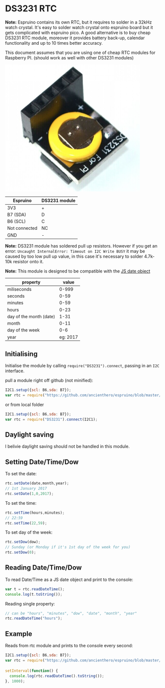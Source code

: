 <!--- Copyright (c) 2017 Paweł Hajduk based on Peter Clark module. See the file LICENSE for copying permission. -->
DS3231 RTC
=========

<!--- * KEYWORDS: Module,RTC,Real Time Clock,Clock,Time,Date -->

**Note:** Espruino contains its own RTC, but it requires to solder in a 32kHz watch crystal. It's easy to solder watch crystal onto espruino board but it gets complicated with espruino pico. A good alternative is to buy cheap DS3231 RTC module, moreover it provides battery back-up, calendar functionality and up to 10 times better accuracy.

This document assumes that you are using one of cheap RTC modules for Raspberry PI. (should work as well with other DS3231 modules)

![DS3231 RTC module](module.png)


| Espruino | DS3231 module|
|----------|------------------------------|
| 3V3 | + |
| B7 (SDA) | D |
| B6 (SCL) | C |
| Not connected | NC |
| GND | - |

**Note:** DS3231 module has soldered pull up resistors. However if you get an error: `Uncaught InternalError: Timeout on I2C Write BUSY` it may be caused by too low pull up value, in this case it's necessary to solder 4.7k-10k resistor onto it.

**Note:** This module is designed to be compatible with the [JS date object](https://www.w3schools.com/jsref/jsref_obj_date.asp)

property | value
----| ----
miliseconds | 0-999
seconds | 0-59
minutes | 0-59
hours | 0-23
day of the month (date) | 1-31
month | 0-11
day of the week | 0-6
year | eg: 2017

Initialising
------------

Initialise the module by calling `require("DS3231").connect`, passing in an `I2C` interface.

pull a module right off github (not minified):

```Javascript
I2C1.setup({scl: B6,sda: B7});
var rtc = require("https://github.com/ancienthero/espruino/blob/master/modules/DS3231/DS3231.js").connect(I2C1);
```
or from local folder

```Javascript
I2C1.setup({scl: B6,sda: B7});
var rtc = require("DS3231").connect(I2C1);
```

Daylight saving
---------------

I belivie daylight saving should not be handled in this module.


Setting Date/Time/Dow
-----------------

To set the date:
```Javascript
rtc.setDate(date,month,year);
// 1st January 2017
rtc.setDate(1,0,2017);
```

To set the time:
```Javascript
rtc.setTime(hours,minutes);
// 22:59
rtc.setTime(22,59);
```

To set day of the week:
```Javascript
rtc.setDow(dow);
// Sunday (or Monday if it's 1st day of the week for you)
rtc.setDow(0);
```

Reading Date/Time/Dow
-----------------

To read Date/Time as a JS date object and print to the console:
```Javascript
var t = rtc.readDateTime();
console.log(t.toString());
```

Reading single property:
```Javascript
// can be "hours", "minutes", "dow", "date", "month", "year"
rtc.readDateTime("hours");
```

Example
-----------------

Reads from rtc module and prints to the console every second:

```Javascript
I2C1.setup({scl: B6,sda: B7});
var rtc = require("https://github.com/ancienthero/espruino/blob/master/modules/DS3231/DS3231.js").connect(I2C1);

setInterval(function() {
  console.log(rtc.readDateTime().toString());
}, 1000);
```
